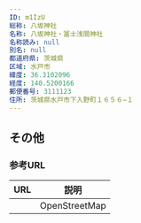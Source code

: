 ```yaml
---
ID: m1IzU
総称: 八坂神社
名称: 八坂神社・冨士浅間神社
名称読み: null
別名: null
都道府県: 茨城県
区域: 水戸市
緯度: 36.3102096
経度: 140.5200166
郵便番号: 3111123
住所: 茨城県水戸市下入野町１６５６−１
---
```


## その他

### 参考URL

| URL | 説明          |
| --- | ------------- |
|     | OpenStreetMap |
